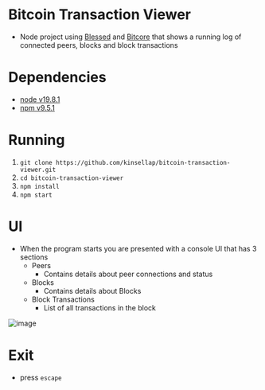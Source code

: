 # Bitcoin Transaction Viewer
- Node project using [Blessed](https://www.npmjs.com/package/blessed) and [Bitcore](https://www.npmjs.com/package/bitcore) that shows a running log of connected peers, blocks and block transactions
    
# Dependencies  
- [node v19.8.1](https://docs.npmjs.com/downloading-and-installing-node-js-and-npm) 
- [npm v9.5.1](https://docs.npmjs.com/downloading-and-installing-node-js-and-npm) 

# Running
1. `git clone https://github.com/kinsellap/bitcoin-transaction-viewer.git`
2. `cd bitcoin-transaction-viewer`
3. `npm install`
4. `npm start`

# UI 
- When the program starts you are presented with a console UI that has 3 sections
  - Peers
    - Contains details about peer connections and status
  - Blocks
    - Contains details about Blocks
  - Block Transactions
    - List of all transactions in the block 

![image](https://user-images.githubusercontent.com/112111540/236700832-85814984-c5f7-4b58-8222-7266d7c65567.png)

# Exit
- press `escape`
